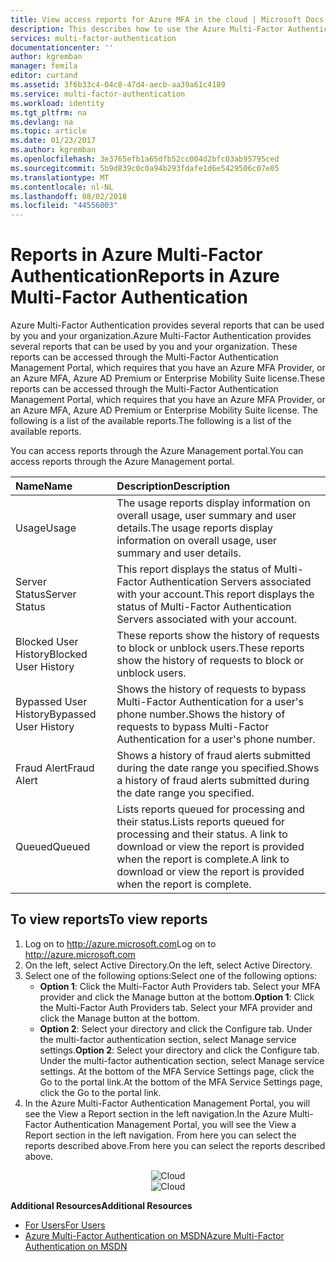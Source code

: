 ```yaml
---
title: View access reports for Azure MFA in the cloud | Microsoft Docs
description: This describes how to use the Azure Multi-Factor Authentication feature - reports.
services: multi-factor-authentication
documentationcenter: ''
author: kgremban
manager: femila
editor: curtand
ms.assetid: 3f6b33c4-04c8-47d4-aecb-aa39a61c4189
ms.service: multi-factor-authentication
ms.workload: identity
ms.tgt_pltfrm: na
ms.devlang: na
ms.topic: article
ms.date: 01/23/2017
ms.author: kgremban
ms.openlocfilehash: 3e3765efb1a65dfb52cc004d2bfc03ab95795ced
ms.sourcegitcommit: 5b9d839c0c0a94b293fdafe1d6e5429506c07e05
ms.translationtype: MT
ms.contentlocale: nl-NL
ms.lasthandoff: 08/02/2018
ms.locfileid: "44556003"
---
```

# <a name="reports-in-azure-multi-factor-authentication"></a><span data-ttu-id="43b6c-103">Reports in Azure Multi-Factor Authentication</span><span class="sxs-lookup"><span data-stu-id="43b6c-103">Reports in Azure Multi-Factor Authentication</span></span>
<span data-ttu-id="43b6c-104">Azure Multi-Factor Authentication provides several reports that can be used by you and your organization.</span><span class="sxs-lookup"><span data-stu-id="43b6c-104">Azure Multi-Factor Authentication provides several reports that can be used by you and your organization.</span></span> <span data-ttu-id="43b6c-105">These reports can be accessed through the Multi-Factor Authentication Management Portal, which requires that you have an Azure MFA Provider, or an Azure MFA, Azure AD Premium or Enterprise Mobility Suite license.</span><span class="sxs-lookup"><span data-stu-id="43b6c-105">These reports can be accessed through the Multi-Factor Authentication Management Portal, which requires that you have an Azure MFA Provider, or an Azure MFA, Azure AD Premium or Enterprise Mobility Suite license.</span></span> <span data-ttu-id="43b6c-106">The following is a list of the available reports.</span><span class="sxs-lookup"><span data-stu-id="43b6c-106">The following is a list of the available reports.</span></span>

<span data-ttu-id="43b6c-107">You can access reports through the Azure Management portal.</span><span class="sxs-lookup"><span data-stu-id="43b6c-107">You can access reports through the Azure Management portal.</span></span>

| <span data-ttu-id="43b6c-108">Name</span><span class="sxs-lookup"><span data-stu-id="43b6c-108">Name</span></span> | <span data-ttu-id="43b6c-109">Description</span><span class="sxs-lookup"><span data-stu-id="43b6c-109">Description</span></span> |
|:--- |:--- |
| <span data-ttu-id="43b6c-110">Usage</span><span class="sxs-lookup"><span data-stu-id="43b6c-110">Usage</span></span> |<span data-ttu-id="43b6c-111">The usage reports display information on overall usage, user summary and user details.</span><span class="sxs-lookup"><span data-stu-id="43b6c-111">The usage reports display information on overall usage, user summary and user details.</span></span> |
| <span data-ttu-id="43b6c-112">Server Status</span><span class="sxs-lookup"><span data-stu-id="43b6c-112">Server Status</span></span> |<span data-ttu-id="43b6c-113">This report displays the status of Multi-Factor Authentication Servers associated with your account.</span><span class="sxs-lookup"><span data-stu-id="43b6c-113">This report displays the status of Multi-Factor Authentication Servers associated with your account.</span></span> |
| <span data-ttu-id="43b6c-114">Blocked User History</span><span class="sxs-lookup"><span data-stu-id="43b6c-114">Blocked User History</span></span> |<span data-ttu-id="43b6c-115">These reports show the history of requests to block or unblock users.</span><span class="sxs-lookup"><span data-stu-id="43b6c-115">These reports show the history of requests to block or unblock users.</span></span> |
| <span data-ttu-id="43b6c-116">Bypassed User History</span><span class="sxs-lookup"><span data-stu-id="43b6c-116">Bypassed User History</span></span> |<span data-ttu-id="43b6c-117">Shows the history of requests to bypass Multi-Factor Authentication for a user's phone number.</span><span class="sxs-lookup"><span data-stu-id="43b6c-117">Shows the history of requests to bypass Multi-Factor Authentication for a user's phone number.</span></span> |
| <span data-ttu-id="43b6c-118">Fraud Alert</span><span class="sxs-lookup"><span data-stu-id="43b6c-118">Fraud Alert</span></span> |<span data-ttu-id="43b6c-119">Shows a history of fraud alerts submitted during the date range you specified.</span><span class="sxs-lookup"><span data-stu-id="43b6c-119">Shows a history of fraud alerts submitted during the date range you specified.</span></span> |
| <span data-ttu-id="43b6c-120">Queued</span><span class="sxs-lookup"><span data-stu-id="43b6c-120">Queued</span></span> |<span data-ttu-id="43b6c-121">Lists reports queued for processing and their status.</span><span class="sxs-lookup"><span data-stu-id="43b6c-121">Lists reports queued for processing and their status.</span></span> <span data-ttu-id="43b6c-122">A link to download or view the report is provided when the report is complete.</span><span class="sxs-lookup"><span data-stu-id="43b6c-122">A link to download or view the report is provided when the report is complete.</span></span> |

## <a name="to-view-reports"></a><span data-ttu-id="43b6c-123">To view reports</span><span class="sxs-lookup"><span data-stu-id="43b6c-123">To view reports</span></span>
1. <span data-ttu-id="43b6c-124">Log on to http://azure.microsoft.com</span><span class="sxs-lookup"><span data-stu-id="43b6c-124">Log on to http://azure.microsoft.com</span></span>
2. <span data-ttu-id="43b6c-125">On the left, select Active Directory.</span><span class="sxs-lookup"><span data-stu-id="43b6c-125">On the left, select Active Directory.</span></span>
3. <span data-ttu-id="43b6c-126">Select one of the following options:</span><span class="sxs-lookup"><span data-stu-id="43b6c-126">Select one of the following options:</span></span>
   * <span data-ttu-id="43b6c-127">**Option 1**: Click the Multi-Factor Auth Providers tab. Select your MFA provider and click the Manage button at the bottom.</span><span class="sxs-lookup"><span data-stu-id="43b6c-127">**Option 1**: Click the Multi-Factor Auth Providers tab. Select your MFA provider and click the Manage button at the bottom.</span></span>
   * <span data-ttu-id="43b6c-128">**Option 2**: Select your directory and click the Configure tab. Under the multi-factor authentication section, select Manage service settings.</span><span class="sxs-lookup"><span data-stu-id="43b6c-128">**Option 2**: Select your directory and click the Configure tab. Under the multi-factor authentication section, select Manage service settings.</span></span> <span data-ttu-id="43b6c-129">At the bottom of the MFA Service Settings page, click the Go to the portal link.</span><span class="sxs-lookup"><span data-stu-id="43b6c-129">At the bottom of the MFA Service Settings page, click the Go to the portal link.</span></span>
4. <span data-ttu-id="43b6c-130">In the Azure Multi-Factor Authentication Management Portal, you will see the View a Report section in the left navigation.</span><span class="sxs-lookup"><span data-stu-id="43b6c-130">In the Azure Multi-Factor Authentication Management Portal, you will see the View a Report section in the left navigation.</span></span> <span data-ttu-id="43b6c-131">From here you can select the reports described above.</span><span class="sxs-lookup"><span data-stu-id="43b6c-131">From here you can select the reports described above.</span></span>

<span data-ttu-id="43b6c-132"><center>![Cloud](https://docstestmedia1.blob.core.windows.net/azure-media/articles/multi-factor-authentication/media/multi-factor-authentication-manage-reports/report.png)</center></span><span class="sxs-lookup"><span data-stu-id="43b6c-132"><center>![Cloud](https://docstestmedia1.blob.core.windows.net/azure-media/articles/multi-factor-authentication/media/multi-factor-authentication-manage-reports/report.png)</center></span></span>


<span data-ttu-id="43b6c-133">**Additional Resources**</span><span class="sxs-lookup"><span data-stu-id="43b6c-133">**Additional Resources**</span></span>

* [<span data-ttu-id="43b6c-134">For Users</span><span class="sxs-lookup"><span data-stu-id="43b6c-134">For Users</span></span>](end-user/multi-factor-authentication-end-user.md)
* [<span data-ttu-id="43b6c-135">Azure Multi-Factor Authentication on MSDN</span><span class="sxs-lookup"><span data-stu-id="43b6c-135">Azure Multi-Factor Authentication on MSDN</span></span>](https://msdn.microsoft.com/library/azure/dn249471.aspx)

